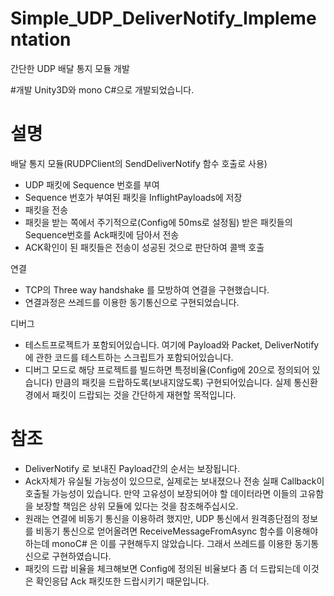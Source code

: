 # Simple_UDP_DeliverNotify_Implementation
간단한 UDP 배달 통지 모듈 개발

#개발
Unity3D와 mono C#으로 개발되었습니다.


# 설명
배달 통지 모듈(RUDPClient의 SendDeliverNotify 함수 호출로 사용)
- UDP 패킷에 Sequence 번호를 부여
- Sequence 번호가 부여된 패킷을 InflightPayloads에 저장
- 패킷을 전송
- 패킷을 받는 쪽에서 주기적으로(Config에 50ms로 설정됨) 받은 패킷들의 Sequence번호를 Ack패킷에 담아서 전송
- ACK확인이 된 패킷들은 전송이 성공된 것으로 판단하여 콜백 호출

연결
- TCP의 Three way handshake 를 모방하여 연결을 구현했습니다.
- 연결과정은 쓰레드를 이용한 동기통신으로 구현되었습니다.

디버그
- 테스트프로젝트가 포함되어있습니다. 여기에 Payload와 Packet, DeliverNotify에 관한 코드를 테스트하는 스크립트가 포함되어있습니다.
- 디버그 모드로 해당 프로젝트를 빌드하면 특정비율(Config에 20으로 정의되어 있습니다) 만큼의 패킷을 드랍하도록(보내지않도록) 구현되어있습니다. 실제 통신환경에서 패킷이 드랍되는 것을 간단하게 재현할 목적입니다.

# 참조
- DeliverNotify 로 보내진 Payload간의 순서는 보장됩니다. 
- Ack자체가 유실될 가능성이 있으므로, 실제로는 보내졌으나 전송 실패 Callback이 호출될 가능성이 있습니다. 만약 고유성이 보장되어야 할 데이터라면 이들의 고유함을 보장할 책임은 상위 모듈에 있다는 것을 참조해주십시오.
- 원래는 연결에 비동기 통신을 이용하려 했지만, UDP 통신에서 원격종단점의 정보를 비동기 통신으로 얻어올려면 ReceiveMessageFromAsync 함수를 이용해야하는데 monoC# 은 이를 구현해두지 않았습니다. 그래서 쓰레드를 이용한 동기통신으로 구현하였습니다.
- 패킷의 드랍 비율을 체크해보면 Config에 정의된 비율보다 좀 더 드랍되는데 이것은 확인응답 Ack 패킷또한 드랍시키기 때문입니다.
